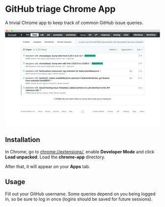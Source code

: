 GitHub triage Chrome App
===================

A trivial Chrome app to keep track of common GitHub issue queries.

![Screenshot](chrome-app-example.png)

## Installation

In Chrome, go to [chrome://extensions/](chrome://extensions/), enable **Developer Mode** and click **Load unpacked**.
Load the **chrome-app** directory.

After that, it will appear on your **Apps** tab.

## Usage

Fill out your GitHub username. Some queries depend on you being logged in, so be sure to log in once (logins should be
saved for future sessions).
